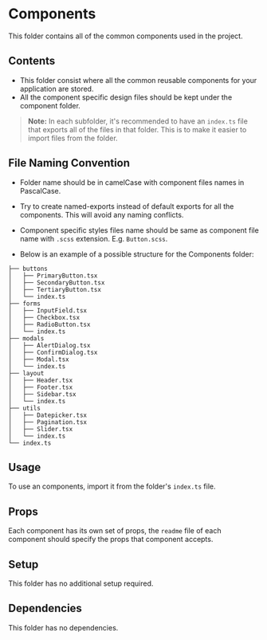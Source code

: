 # Components

This folder contains all of the common components used in the project.

## Contents

- This folder consist where all the common reusable components for your application are stored.
- All the component specific design files should be kept under the component folder.

> **Note:** In each subfolder, it's recommended to have an `index.ts` file that exports all of the files in that folder. This is to make it easier to import files from the folder.

## File Naming Convention

- Folder name should be in camelCase with component files names in PascalCase.
- Try to create named-exports instead of default exports for all the components. This will avoid any naming conflicts.
- Component specific styles files name should be same as component file name with `.scss` extension. E.g. `Button.scss`.

- Below is an example of a possible structure for the Components folder:

```
├── buttons
│   ├── PrimaryButton.tsx
│   ├── SecondaryButton.tsx
│   ├── TertiaryButton.tsx
│   └── index.ts
├── forms
│   ├── InputField.tsx
│   ├── Checkbox.tsx
│   ├── RadioButton.tsx
│   └── index.ts
├── modals
│   ├── AlertDialog.tsx
│   ├── ConfirmDialog.tsx
│   ├── Modal.tsx
│   └── index.ts
├── layout
│   ├── Header.tsx
│   ├── Footer.tsx
│   ├── Sidebar.tsx
│   └── index.ts
├── utils
│   ├── Datepicker.tsx
│   ├── Pagination.tsx
│   ├── Slider.tsx
│   └── index.ts
└── index.ts

```

## Usage

To use an components, import it from the folder's `index.ts` file.

## Props

Each component has its own set of props, the `readme` file of each component should specify the props that component accepts.

## Setup

This folder has no additional setup required.

## Dependencies

This folder has no dependencies.
